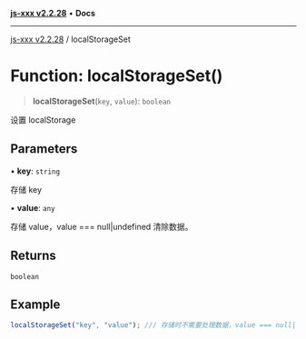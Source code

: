 [**js-xxx v2.2.28**](../README.md) • **Docs**

***

[js-xxx v2.2.28](../README.md) / localStorageSet

# Function: localStorageSet()

> **localStorageSet**(`key`, `value`): `boolean`

设置 localStorage

## Parameters

• **key**: `string`

存储 key

• **value**: `any`

存储 value，value === null|undefined 清除数据。

## Returns

`boolean`

## Example

```ts
localStorageSet("key", "value"); /// 存储时不需要处理数据，value === null|undefined 清除数据。(boolean)
```
